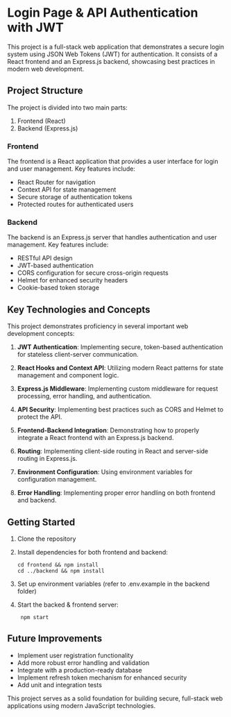 # Login Page & API Authentication with JWT

This project is a full-stack web application that demonstrates a secure login system using JSON Web Tokens (JWT) for authentication. It consists of a React frontend and an Express.js backend, showcasing best practices in modern web development.

## Project Structure

The project is divided into two main parts:

1. Frontend (React)
2. Backend (Express.js)

### Frontend

The frontend is a React application that provides a user interface for login and user management. Key features include:

- React Router for navigation
- Context API for state management
- Secure storage of authentication tokens
- Protected routes for authenticated users

### Backend

The backend is an Express.js server that handles authentication and user management. Key features include:

- RESTful API design
- JWT-based authentication
- CORS configuration for secure cross-origin requests
- Helmet for enhanced security headers
- Cookie-based token storage

## Key Technologies and Concepts

This project demonstrates proficiency in several important web development concepts:

1. **JWT Authentication**: Implementing secure, token-based authentication for stateless client-server communication.

2. **React Hooks and Context API**: Utilizing modern React patterns for state management and component logic.

3. **Express.js Middleware**: Implementing custom middleware for request processing, error handling, and authentication.

4. **API Security**: Implementing best practices such as CORS and Helmet to protect the API.

5. **Frontend-Backend Integration**: Demonstrating how to properly integrate a React frontend with an Express.js backend.

6. **Routing**: Implementing client-side routing in React and server-side routing in Express.js.

7. **Environment Configuration**: Using environment variables for configuration management.

8. **Error Handling**: Implementing proper error handling on both frontend and backend.

## Getting Started

1. Clone the repository
2. Install dependencies for both frontend and backend:

   ```
   cd frontend && npm install
   cd ../backend && npm install
   ```

3. Set up environment variables (refer to .env.example in the backend folder)
4. Start the backed & frontend server:

   ```
    npm start
   ```

## Future Improvements

- Implement user registration functionality
- Add more robust error handling and validation
- Integrate with a production-ready database
- Implement refresh token mechanism for enhanced security
- Add unit and integration tests

This project serves as a solid foundation for building secure, full-stack web applications using modern JavaScript technologies.
